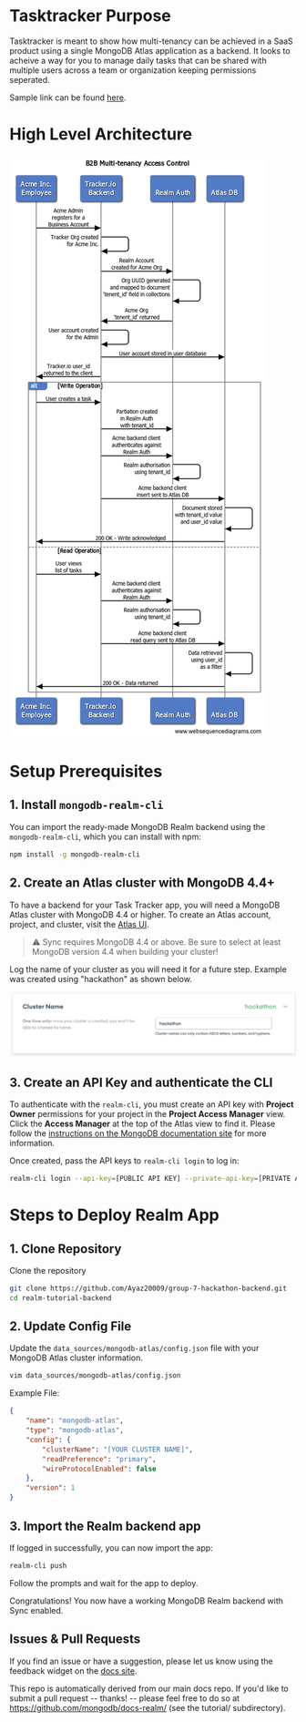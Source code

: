 # Tasktracker Purpose

Tasktracker is meant to show how multi-tenancy can be achieved in a SaaS product using a single MongoDB Atlas application as a backend.  It looks to acheive a way for you to manage daily tasks that can be shared with multiple users across a team or organization keeping permissions seperated.  

Sample link can be found [here](https://tasktracker-clyob.mongodbstitch.com/). 

# High Level Architecture

![](B2BMulti-tenancyAccessControl.png)

# Setup Prerequisites

## 1. Install `mongodb-realm-cli`

You can import the ready-made MongoDB Realm backend using the
`mongodb-realm-cli`, which you can install with npm:

```bash
npm install -g mongodb-realm-cli
```

## 2. Create an Atlas cluster with MongoDB 4.4+

To have a backend for your Task Tracker app, you will need a MongoDB Atlas
cluster with MongoDB 4.4 or higher. To create an Atlas account, project, and cluster, visit the [Atlas
UI](https://cloud.mongodb.com/?tck=docs_realm).

> ⚠️ Sync requires MongoDB 4.4 or above. Be sure to select at least MongoDB
> version 4.4 when building your cluster!

Log the name of your cluster as you will need it for a future step.  Example was created using "hackathon" as shown below.

![](AtlasClusterName.png)

## 3. Create an API Key and authenticate the CLI

To authenticate with the `realm-cli`, you must create an API key with **Project
Owner** permissions for your project in the **Project Access Manager** view.
Click the **Access Manager** at the top of the Atlas view to find it. Please
follow the [instructions on the MongoDB documentation
site](https://www.mongodb.com/docs/realm/deploy/realm-cli-reference/#authenticate-a-cli-user)
for more information.

Once created, pass the API keys to `realm-cli login` to log in:

```bash
realm-cli login --api-key=[PUBLIC API KEY] --private-api-key=[PRIVATE API KEY]
```

# Steps to Deploy Realm App

## 1. Clone Repository

Clone the repository 

```bash
git clone https://github.com/Ayaz20009/group-7-hackathon-backend.git
cd realm-tutorial-backend
```

## 2. Update Config File

Update the `data_sources/mongodb-atlas/config.json` file with your MongoDB Atlas cluster information.  

```bash
vim data_sources/mongodb-atlas/config.json
```
Example File: 

```json
{
    "name": "mongodb-atlas",
    "type": "mongodb-atlas",
    "config": {
        "clusterName": "[YOUR CLUSTER NAME]",
        "readPreference": "primary",
        "wireProtocolEnabled": false
    },
    "version": 1
}
```

## 3. Import the Realm backend app

If logged in successfully, you can now import the app:

```bash
realm-cli push
```

Follow the prompts and wait for the app to deploy.

Congratulations! You now have a working MongoDB Realm backend with Sync enabled.

## Issues & Pull Requests

If you find an issue or have a suggestion, please let us know using the feedback
widget on the [docs site](http://www.mongodb.com/docs/realm/tutorial).

This repo is automatically derived from our main docs repo. If you'd like to
submit a pull request -- thanks! -- please feel free to do so at
https://github.com/mongodb/docs-realm/ (see the tutorial/ subdirectory).
